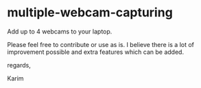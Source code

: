 # multiple-webcam-capturing
Add up to 4 webcams to your laptop.

Please feel free to contribute or use as is. I believe there is a lot of improvement possible and extra features which can be added.

regards,

Karim
